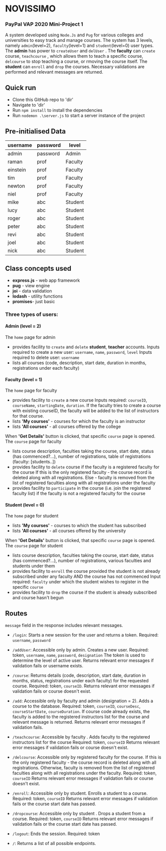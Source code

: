 # NOVISSIMO
### PayPal VAP 2020 Mini-Project 1
A system developed using `Node.Js` and `Pug` for various colleges and universities to easy track and manage courses. 
The system has 3 levels, namely `admin`(level=2), `faculty`(level=1) and `student`(level=0) user types. The **admin** has power to  `createUser` and `delUser` . The **faculty** can `create` course, `teachcourse` , which allows them to teach a specific course, `delcourse` to stop teaching a course, or rmoving the course itself. The **student** can `enroll` and `drop` the courses. Necessary validations are performed and relevant messages are returned.


## Quick run

* Clone this GitHub repo to 'dir'
* Navigate to 'dir'
* Run `npm install` to install the dependencies
* Run `nodemon .\server.js`  to start a server instance of the project

## Pre-initialised Data

| username | password | level       |
|----------|----------|-------------|
| admin    | password | Admin       |
| raman    | prof     | Faculty     |
| einstein | prof     | Faculty     |
| tim      | prof     | Faculty     |
| newton   | prof     | Faculty     |
| niel     | prof     | Faculty     |
| mike     | abc      | Student     |
| lucy     | abc      | Student     |
| roger    | abc      | Student     |
| peter    | abc      | Student     |
| revi     | abc      | Student     |
| joel     | abc      | Student     |
| nick     | abc      | Student     |



## Class concepts used

* **express.js** - web app framework
*  **pug** - view engine
* **joi** - data validation 
*  **lodash** - utility functions
*  **promises**- just basic

### Three types of users: 
#### Admin (level = 2)
The `home` page for admin
* provides facility to `create` and `delete` **student**, **teacher** accounts. 
Inputs required to create a new user: `username`, `name`, `password`, `level`
Inputs required to delete user: `username`
* lists all courses (code, description, start date, duration in months, registrations under each faculty) 

#### Faculty (level = 1)
The `home` page for faculty
* provides facility to `create` a new course
  Inputs required: `courseID`, `courseName`, `startingDate`, `duration`. If the faculty tries to create a course with existing courseID, the faculty will be added to the list of instructors for that course.
 * lists **'My courses'** - courses for which the faculty is an instructor
 * lists **'All courses'** - all courses offered by the college

When  **'Get Details'** button is clicked, that specific  `course` page is opened.
The `course` page for faculty
*	lists course description, faculties taking the course, start date, status (has commenced?...), number of registrations, table of registrations (faculty: [students..])
*	provides facility to `delete` course if the faculty is a registered faculty for the course
	If this is the only registered faculty - the course record is deleted along with all registrations.
	Else - faculty is removed from the list of registered faculties along with all registrations under the faculty
* provides facility to `participate` in the course (i.e. join the registered faculty list) if the faculty is not a registered faculty for the course

#### Student (level = 0)
The `home` page for student
 * lists **'My courses'** - courses to which the student has subscribed
 * lists **'All courses'** - all courses offered by the university

When  **'Get Details'** button is clicked, that specific  `course` page is opened.
The `course` page for student
* lists course description, faculties taking the course, start date, status (has commenced?...), number of registrations, various faculties and students under them
* provides facility to `enroll`  the course provided the student is not already subscribed under any faculty AND the course has not commenced
Input required: `faculty` under which the student wishes to register in the specific `course`
* provides facility to `drop`  the course if the student is already subscribed and course hasn't begun

## Routes

`message` field in the response includes relevant messages.

- `/login`:  Starts a new session for the user and returns a token. 
	Required: `username`, `password`
    
- `/addUser`: Accessible only by admin. Creates a new user.
Required:  token, `username`,  `name`, `password`, `designation`
The token is used to determine the level of active user.
Returns relevant error messages if validation fails or username exists.
    
- `/course`:  Returns details (code, description, start date, duration in months, status, registrations under each faculty) for the requested course.
Required: token, `courseID`.
Returns relevant error messages if validation fails or course doesn't exist.
    
- `/add`:  Accessible only by faculty and admin (designation = 2). Adds a course to the database. 
Required: token,  `courseID`,  `courseDesc`,  `courseStartDate`, `courseDuration`.
If course code already exists, the faculty is added to the registered instructors list for the course and relevant message is returned.
Returns relevant error messages if validation fails.

- `/teachcourse`:  Accessible by faculty . Adds faculty to the registered instructors list for the course 
Required: token,  `courseID`
Returns relevant error messages if validation fails or course doesn't exist.
    
- `/delcourse`: Accessible only by registered faculty for the course. If this is the only registered faculty - the course record is deleted along with all registrations. Otherwise, faculty is removed from the list of registered faculties along with all registrations under the faculty.
Required: token,  `courseID`
Returns relevant error messages if validation fails or course doesn't exist.
    
- `/enroll`: Accessible only by student. Enrolls a student to a course. 
Required:  token, `courseID`
Returns relevant error messages if validation fails or the course start date has passed.
    
- `/dropcourse`: Accessible only by student . Drops a student from a course.
Required:  token, `courseID`
Returns relevant error messages if validation fails or the course start date has passed.

- `/logout`: Ends the session. 
Required: token

- `/`: Returns a list of all possible endpoints. 


